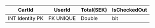 
| CartId          | UserId    | Total(SEK) | IsCheckedOut |
| --------------- | --------- | ---------- | ------------ |
| INT Identity PK | FK UNIQUE | Double     | bit          |
